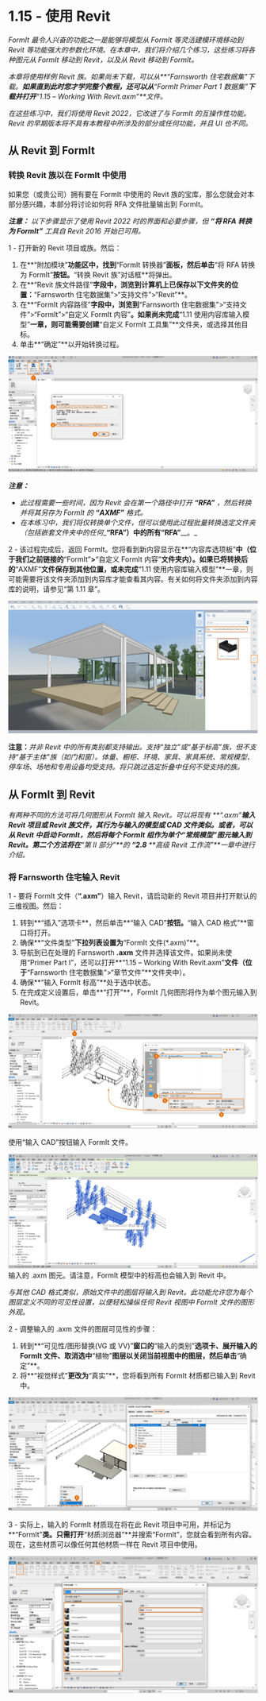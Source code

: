 # 1.15 - 使用 Revit

_FormIt 最令人兴奋的功能之一是能够将模型从 FormIt 等灵活建模环境移动到 Revit 等功能强大的参数化环境。在本章中，我们将介绍几个练习，这些练习将各种图元从 FormIt 移动到 Revit，以及从 Revit 移动到 FormIt。_

_本章将使用样例 Revit 族。如果尚未下载，可以从**“Farnsworth 住宅数据集”下载。**如果直到此时您才学完整个教程，还可以从**“FormIt Primer Part 1 数据集”**下载并打开**“1.15 – Working With Revit.axm”**文件。_

_在这些练习中，我们将使用 Revit 2022，它改进了与 FormIt 的互操作性功能。Revit 的早期版本将不具有本教程中所涉及的部分或任何功能，并且 UI 也不同。_

## 从 Revit 到 FormIt

### 转换 Revit 族以在 FormIt 中使用

如果您（或贵公司）拥有要在 FormIt 中使用的 Revit 族的宝库，那么您就会对本部分感兴趣，本部分将讨论如何将 RFA 文件批量输出到 FormIt。

_**注意：**_ _以下步骤显示了使用 Revit 2022 时的界面和必要步骤，但_ _**“将 RFA 转换为 FormIt”**_ _工具自 Revit 2016 开始已可用。_

1 - 打开新的 Revit 项目或族。然后：

1. 在**“附加模块”**功能区中，找到**“FormIt 转换器”**面板，然后单击**“将 RFA 转换为 FormIt”**按钮。**“转换 Revit 族”对话框**将弹出。
2. 在**“Revit 族文件路径”**字段中，浏览到计算机上已保存以下文件夹的位置：**“Farnsworth 住宅数据集”>“支持文件”>“Revit”**。
3. 在**“FormIt 内容路径”**字段中，浏览到**“Farnsworth 住宅数据集”>“支持文件”>“FormIt”>“自定义 FormIt 内容”**。如果尚未完成**“1.11 使用内容库输入模型”**一章，则可能需要创建**“自定义 FormIt 工具集”**文件夹，或选择其他目标。
4. 单击**“确定”**以开始转换过程。

![](../../.gitbook/assets/0%20%2823%29.png)

_**注意：**_

* _此过程需要一些时间，因为 Revit 会在第一个路径中打开_ _**“RFA”**_ _，然后转换并将其另存为 FormIt 的_ _**“AXMF”**_ _格式。_
* _在本练习中，我们将仅转换单个文件，但可以使用此过程批量转换选定文件夹（包括嵌套文件夹中的任何__**“RFA”**__）中的所有__**“RFA”**__。_

2 - 该过程完成后，返回 FormIt。您将看到新内容显示在**“内容库选项板”**中（位于我们之前链接的**“FormIt”**>**“自定义 FormIt 内容”**文件夹内）。如果已将转换后的**“AXMF”**文件保存到其他位置，或未完成**“1.11 使用内容库输入模型”**一章，则可能需要将该文件夹添加到内容库才能查看其内容。有关如何将文件夹添加到内容库的说明，请参见“第 1.11 章”。

![](../../.gitbook/assets/1%20%2824%29.png)‌

**注意：**_并非 Revit 中的所有类别都支持输出。支持“独立”或“基于标高”族，但不支持“基于主体”族（如门和窗）。体量、橱柜、环境、家具、家具系统、常规模型、停车场、场地和专用设备均受支持。将只跳过选定折叠中任何不受支持的族。_

## 从 FormIt 到 Revit

_有两种不同的方法可将几何图形从 FormIt 输入 Revit。可以将现有_ _**“.axm”**输入 Revit 项目或 Revit 族文件，其行为与输入的模型或 CAD 文件类似。或者，可以从 Revit 中启动 FormIt，然后将每个 FormIt 组作为单个“常规模型”图元输入到 Revit。第二个方法将在**“第 II 部分”**的_ _**“2.8**_ _**高级 Revit 工作流”**一章中进行介绍。_

### 将 Farnsworth 住宅输入 Revit

1 - 要将 FormIt 文件（**“.axm”**）输入 Revit，请启动新的 Revit 项目并打开默认的三维视图。然后：

1. 转到**“插入”选项卡**，然后单击**“输入 CAD”**按钮。**“输入 CAD 格式”**窗口将打开。
2. 确保**“文件类型”**下拉列表设置为**“FormIt 文件(*.axm)”**。
3. 导航到已在处理的 Farnsworth **.axm** 文件并选择该文件。如果尚未使用“Primer Part I”，还可以打开**“1.15 – Working With Revit.axm”**文件（位于**“Farnsworth 住宅数据集”>“章节文件”**文件夹中）。
4. 确保**“输入 FormIt 标高”**处于选中状态。
5. 在完成定义设置后，单击**“打开”**，FormIt 几何图形将作为单个图元输入到 Revit。

![](../../.gitbook/assets/2%20%2824%29.png)

使用“输入 CAD”按钮输入 FormIt 文件。

![](../../.gitbook/assets/3%20%2821%29.png)  
输入的 .axm 图元。请注意，FormIt 模型中的标高也会输入到 Revit 中。

_与其他 CAD 格式类似，原始文件中的图层将输入到 Revit。此功能允许您为每个图层定义不同的可见性设置，以便轻松操纵任何 Revit 视图中 FormIt 文件的图形外观。_

2 - 调整输入的 .axm 文件的图层可见性的步骤：

1. 转到**“可见性/图形替换(VG 或 VV)”**窗口的**“输入的类别”**选项卡、展开输入的 FormIt 文件、取消选中**“植物”**图层以关闭当前视图中的图层，然后单击**“确定”**。
2. 将**“视觉样式”**更改为**“真实”**，您将看到所有 FormIt 材质都已输入到 Revit 中。

![](../../.gitbook/assets/4%20%2820%29.png)

3 - 实际上，输入的 FormIt 材质现在将在此 Revit 项目中可用，并标记为**“FormIt”**类。只需打开**“材质浏览器”**并搜索“FormIt”，您就会看到所有内容。现在，这些材质可以像任何其他材质一样在 Revit 项目中使用。

![](../../.gitbook/assets/5%20%2819%29.png)

